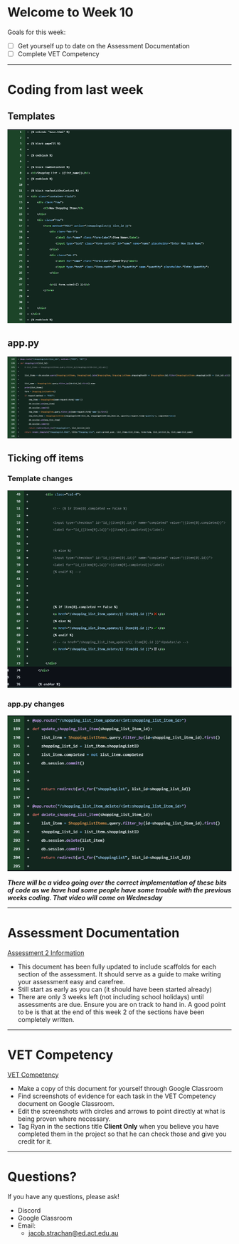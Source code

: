 # Welcome to Week 10

Goals for this week:
- [ ] Get yourself up to date on the Assessment Documentation
- [ ] Complete VET Competency

---

# Coding from last week

## Templates

![SLweek10ex1](/WebDev/_shared/Projects/ANH/images/SLweek10ex1.png)

## app.py

![SLweek10ex2](/WebDev/_shared/Projects/ANH/images/SLweek10ex2.png)


## Ticking off items

### Template changes

![SLweek10ex3](WebDev/_shared/Projects/ANH/images/SLweek10ex3.png)

### app.py changes

![SLweek10ex4](WebDev/_shared/Projects/ANH/images/SLweek10ex4.png)


***There will be a video going over the correct implementation of these bits of code as we have had some people have some trouble with the previous weeks coding. That video will come on Wednesday***

---
# Assessment Documentation

[Assessment 2 Information](WebDev/2-Digital-Applications/2024S2/assessment2-2024S2.md)
- This document has been fully updated to include scaffolds for each section of the assessment. It should serve as a guide to make writing your assessment easy and carefree.
- Still start as early as you can (it should have been started already)
- There are only 3 weeks left (not including school holidays) until assessments are due. Ensure you are on track to hand in. A good point to be is that at the end of this week 2 of the sections have been completely written.

---

# VET Competency

[VET Competency](https://classroom.google.com/c/NjkwOTc0MjQ2OTU4/a/NzA1MzI1MzkyNzAx/details)
- Make a copy of this document for yourself through Google Classroom
- Find screenshots of evidence for each task in the VET Competency document on Google Classroom.
- Edit the screenshots with circles and arrows to point directly at what is being proven where necessary.
- Tag Ryan in the sections title **Client Only** when you believe you have completed them in the project so that he can check those and give you credit for it.

---

# Questions?

If you have any questions, please ask!
- Discord
- Google Classroom
- Email: 
	- jacob.strachan@ed.act.edu.au